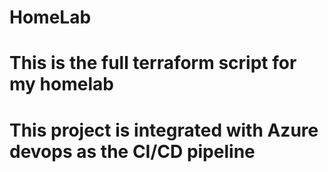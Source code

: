 # HomeLab

# This is the full terraform script for my homelab 

# This project is integrated with Azure devops as the CI/CD pipeline
